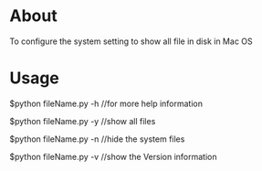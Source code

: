 About
==========================

To configure the system setting to show all file in disk in Mac OS

Usage
==============
$python fileName.py -h    //for more help information

$python fileName.py -y    //show all files

$python fileName.py -n    //hide the system files

$python fileName.py -v    //show the Version information

